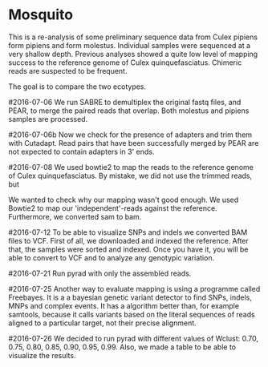 # Mosquito

This is a re-analysis of some preliminary sequence data from Culex pipiens
form pipiens and form molestus. Individual samples were sequenced at a very
shallow depth. Previous analyses showed a quite low level of mapping success
to the reference genome of Culex quinquefasciatus. Chimeric reads are suspected
to be frequent.

The goal is to compare the two ecotypes.

#2016-07-06
We run SABRE to demultiplex the original fastq files, and PEAR, to merge the
paired reads that overlap. Both molestus and pipiens samples are processed.

#2016-07-06b
Now we check for the presence of adapters and trim them with Cutadapt. Read pairs
that have been successfully merged by PEAR are not expected to contain adapters
in 3' ends.

#2016-07-08
We used bowtie2 to map the reads to the reference genome of Culex quinquefasciatus. By mistake, we did not use the trimmed reads, but

We wanted to check why our mapping wasn't good enough. We used Bowtie2 to map our 'independent'-reads against the reference. Furthermore, we converted sam to bam.

#2016-07-12
To be able to visualize SNPs and indels we converted BAM files to VCF. First of all, we downloaded and indexed the reference. After that, the samples were sorted and indexed. Once you have it, you will be able to convert to VCF and to analyze any genotypic variation.

#2016-07-21
Run pyrad  with only the assembled reads.

#2016-07-25
Another way to evaluate mapping is  using a programme called Freebayes. It is a a bayesian genetic variant detector to find SNPs, indels, MNPs and complex events. It has a algorithm better than, for example samtools, because it calls variants based on the literal sequences of reads aligned to a particular target, not their precise alignment.

#2016-07-26
We decided to run pyrad with different values of Wclust: 0.70, 0.75, 0.80, 0.85, 0.90, 0.95, 0.99. Also, we made a table to be able to visualize the results.
